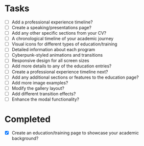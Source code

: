 # Tasks

- [ ] Add a professional experience timeline?
- [ ] Create a speaking/presentations page?
- [ ] Add any other specific sections from your CV?
- [ ] A chronological timeline of your academic journey
- [ ] Visual icons for different types of education/training
- [ ] Detailed information about each program
- [ ] Cyberpunk-styled animations and transitions
- [ ] Responsive design for all screen sizes
- [ ] Add more details to any of the education entries?
- [ ] Create a professional experience timeline next?
- [ ] Add any additional sections or features to the education page?
- [ ] Add more image examples?
- [ ] Modify the gallery layout?
- [ ] Add different transition effects?
- [ ] Enhance the modal functionality?

# Completed

- [x] Create an education/training page to showcase your academic background?

